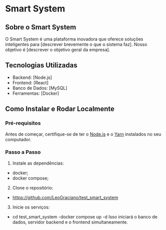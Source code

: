 # Smart System

## Sobre o Smart System

O Smart System é uma plataforma inovadora que oferece soluções inteligentes para [descrever brevemente o que o sistema faz]. Nosso objetivo é [descrever o objetivo geral da empresa].

## Tecnologias Utilizadas

- Backend: [Node.js]
- Frontend: [React]
- Banco de Dados: [MySQL]
- Ferramentas: [Docker]

## Como Instalar e Rodar Localmente

### Pré-requisitos

Antes de começar, certifique-se de ter o [Node.js](https://nodejs.org/) e o [Yarn](https://yarnpkg.com/) instalados no seu computador.

### Passo a Passo

1. Instale as dependências:

- docker;
- docker compose;

2. Clone o repositório:

- https://github.com/LeoGraciano/test_smart_system

3. Inicie os serviços:

- cd test_smart_system
  -docker compose up -d
  Isso iniciará o banco de dados, servidor backend e o frontend simultaneamente.
